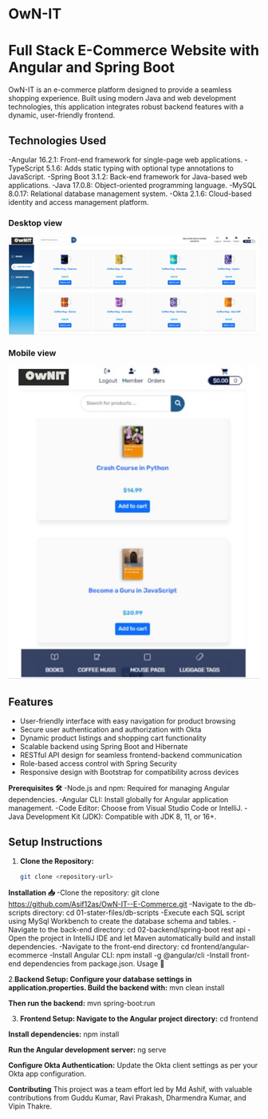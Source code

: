 # OwN-IT

# Full Stack E-Commerce Website with Angular and Spring Boot
OwN-IT is an e-commerce platform designed to provide a seamless shopping experience. Built using modern Java and web development technologies, this application integrates robust backend features with a dynamic, user-friendly frontend.

## Technologies Used

-Angular 16.2.1: Front-end framework for single-page web applications.
-TypeScript 5.1.6: Adds static typing with optional type annotations to JavaScript.
-Spring Boot 3.1.2: Back-end framework for Java-based web applications.
-Java 17.0.8: Object-oriented programming language.
-MySQL 8.0.17: Relational database management system.
-Okta 2.1.6: Cloud-based identity and access management platform.


### Desktop view

![Desktop Screenshot](./DesktopView.JPG)

### Mobile view
![Mobile Screenshot](./MobilePhoneView.JPG)

## Features

- User-friendly interface with easy navigation for product browsing
- Secure user authentication and authorization with Okta
- Dynamic product listings and shopping cart functionality
- Scalable backend using Spring Boot and Hibernate
- RESTful API design for seamless frontend-backend communication
- Role-based access control with Spring Security
- Responsive design with Bootstrap for compatibility across devices

**Prerequisites 🛠️**
-Node.js and npm: Required for managing Angular dependencies.
-Angular CLI: Install globally for Angular application management.
-Code Editor: Choose from Visual Studio Code or IntelliJ.
-Java Development Kit (JDK): Compatible with JDK 8, 11, or 16+.

## Setup Instructions

1. **Clone the Repository:**
   ```bash
   git clone <repository-url>


**Installation 📥**
-Clone the repository: git clone https://github.com/Asif12as/OwN-IT--E-Commerce.git
-Navigate to the db-scripts directory: cd 01-stater-files/db-scripts
-Execute each SQL script using MySql Workbench to create the database schema and tables.
-Navigate to the back-end directory: cd 02-backend/spring-boot rest api
-Open the project in IntelliJ IDE and let Maven automatically build and install dependencies.
-Navigate to the front-end directory: cd frontend/angular-ecommerce
-Install Angular CLI: npm install -g @angular/cli
-Install front-end dependencies from package.json.
 Usage 🚀


2.**Backend Setup: Configure your database settings in application.properties. Build the backend with:**
   mvn clean install

**Then run the backend:**
mvn spring-boot:run

3. **Frontend Setup:
Navigate to the Angular project directory:**
cd frontend

**Install dependencies:**
npm install

 **Run the Angular development server:**
    ng serve

**Configure Okta Authentication:**
   Update the Okta client settings as per your Okta app configuration.

**Contributing**
This project was a team effort led by Md Ashif, with valuable contributions from Guddu Kumar, Ravi Prakash, Dharmendra Kumar, and Vipin Thakre.




